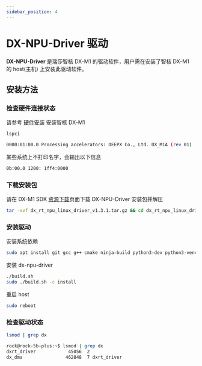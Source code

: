 ```yaml
---
sidebar_position: 4
---
```


# DX-NPU-Driver 驱动

**DX-NPU-Driver** 是瑞莎智核 DX-M1 的驱动软件，用户需在安装了智核 DX-M1 的 host(主机) 上安装此驱动软件。

## 安装方法

### 检查硬件连接状态

请参考 [硬件安装](../hardware_install) 安装智核 DX-M1

<NewCodeBlock tip="Host" type="device">

```bash
lspci
```

</NewCodeBlock>

```bash
0000:01:00.0 Processing accelerators: DEEPX Co., Ltd. DX_M1A (rev 01)
```

某些系统上不打印名字，会输出以下信息

```bash
0b:00.0 1200: 1ff4:0000
```

### 下载安装包

请在 DX-M1 SDK [资源下载](../download.md)页面下载 DX-NPU-Driver 安装包并解压

<NewCodeBlock tip="Host" type="device">

```bash
tar -xvf dx_rt_npu_linux_driver_v1.3.1.tar.gz && cd dx_rt_npu_linux_driver
```

</NewCodeBlock>

### 安装驱动

安装系统依赖

<NewCodeBlock tip="Host" type="device">

```bash
sudo apt install git gcc g++ cmake ninja-build python3-dev python3-venv kmod
```

</NewCodeBlock>

安装 dx-npu-driver

<NewCodeBlock tip="Host" type="device">

```bash
./build.sh
sudo ./build.sh -c install
```

</NewCodeBlock>

重启 host

<NewCodeBlock tip="Host" type="device">

```bash
sudo reboot
```

</NewCodeBlock>

### 检查驱动状态

<NewCodeBlock tip="Host" type="device">

```bash
lsmod | grep dx
```

</NewCodeBlock>

```bash
rock@rock-5b-plus:~$ lsmod | grep dx
dxrt_driver            45056  2
dx_dma                462848  7 dxrt_driver
```

